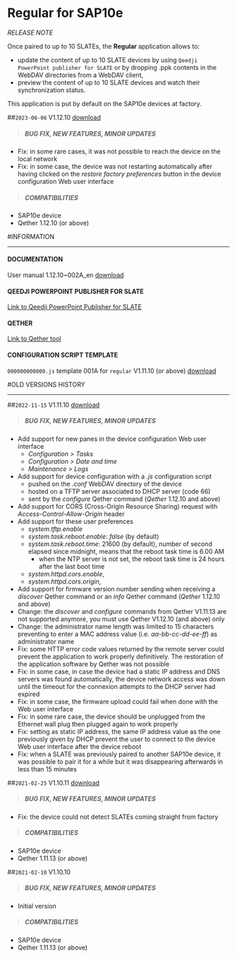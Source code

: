 # Regular for SAP10e
*RELEASE NOTE*

Once paired to up to 10 SLATEs, the **Regular** application allows to:

- update the content of up to 10 SLATE devices by using `Qeedji PowerPoint publisher for SLATE` or by dropping .ppk contents in the WebDAV directories from a WebDAV client,
- preview the content of up to 10 SLATE devices and watch their synchronization status.

This application is put by default on the SAP10e devices at factory.

##`2023-06-06` V1.12.10 [download](https://github.com/Qeedji/archives/blob/master/downloads/sap10e/regular/V1.12.10/bm0032_regular-sap10e-setup-1.12.10.bin)
>##### **BUG FIX, NEW FEATURES, MINOR UPDATES**
- Fix: in some rare cases, it was not possible to reach the device on the local network
- Fix: in some case, the device was not restarting automatically after having clicked on the *restore factory preferences* button in the device configuration Web user interface
>##### **COMPATIBILITIES**
- SAP10e device
- Qether 1.12.10 (or above)

#INFORMATION
***********************************************************************
#### **DOCUMENTATION**
User manual 1.12.10~002A_en [download](https://github.com/Qeedji/archives/blob/master/downloads/sap10e/regular/V1.12.10/sap10e-regular-user_manual-1.12.10~002A_en.pdf)
#### **QEEDJI POWERPOINT PUBLISHER FOR SLATE**
[Link to Qeedji PowerPoint Publisher for SLATE](https://www.qeedji.tech/en/support/index.php?SAP10e/Qeedji_PowerPoint_Publisher_for_SLATE)
#### **QETHER**
[Link to Qether tool](https://www.qeedji.tech/en/support/index.php?SAP10e/Qether)
#### **CONFIGURATION SCRIPT TEMPLATE**
`000000000000.js` template 001A for `regular` V1.11.10 (or above) [download](https://github.com/Qeedji/archives/blob/master/downloads/sap10e/regular/V1.11.10/configuration-script-template/000000000000.js)

#OLD VERSIONS HISTORY
***********************************************************************

##`2022-11-15` V1.11.10 [download](https://github.com/Qeedji/archives/blob/master/downloads/sap10e/regular/V1.11.10/bm0032_regular-sap10e-setup-1.11.10.bin)
>##### **BUG FIX, NEW FEATURES, MINOR UPDATES**
- Add support for new panes in the device configuration Web user interface
    - *Configuration > Tasks*
    - *Configuration > Date and time*
    - *Maintenance > Logs*
- Add support for device configuration with a *.js* configuration script
    - pushed on the *.conf* WebDAV directory of the device
    - hosted on a TFTP server associated to DHCP server (code 66)
    - sent by the *configure* Qether command (*Qether* 1.12.10 and above)
- Add support for CORS (Cross-Origin Resource Sharing) request with *Access-Control-Allow-Origin* header
- Add support for these user preferences
    - *system.tftp.enable*
    - *system.task.reboot.enable*: *false* (by default)
    - *system.task.reboot.time*: 21600 (by default), number of second elapsed since midnight, means that the reboot task time is 6.00 AM
        - when the NTP server is not set, the reboot task time is 24 hours after the last boot time
    - *system.httpd.cors.enable*,
    - *system.httpd.cors.origin*,
- Add support for firmware version number sending when receiving a *discover* Qether command or an *info* Qether command (*Qether* 1.12.10 and above)
- Change: the *discover* and *configure* commands from Qether V1.11.13 are not supported anymore, you must use Qether V1.12.10 (and above) only
- Change: the administrator name length was limited to 15 characters preventing to enter a MAC address value (i.e. *aa-bb-cc-dd-ee-ff*) as administrator name
- Fix: some HTTP error code values returned by the remote server could prevent the application to work properly definitively. The restoration of the application software by Qether was not possible
- Fix: in some case, in case the device had a static IP address and DNS servers was found automatically, the device network access was down until the timeout for the connexion attempts to the DHCP server had expired
- Fix: in some case, the firmware upload could fail when done with the Web user interface
- Fix: in some rare case, the device should be unplugged from the Ethernet wall plug then plugged again to work properly
- Fix: setting as static IP address, the same IP address value as the one previously given by DHCP prevent the user to connect to the device Web user interface after the device reboot
- Fix: when a SLATE was previously paired to another SAP10e device, it was possible to pair it for a while but it was disappearing afterwards in less than 15 minutes

##`2021-02-25` V1.10.11 [download](https://github.com/Qeedji/archives/blob/master/downloads/sap10e/regular/V1.10.11/bm0032_regular-sap10e-setup-1.10.11.bin)
>##### **BUG FIX, NEW FEATURES, MINOR UPDATES**
- Fix: the device could not detect SLATEs coming straight from factory
>##### **COMPATIBILITIES**
- SAP10e device
- Qether 1.11.13 (or above)

##`2021-02-10` V1.10.10
>##### **BUG FIX, NEW FEATURES, MINOR UPDATES**
- Initial version
>##### **COMPATIBILITIES**
- SAP10e device
- Qether 1.11.13 (or above)
